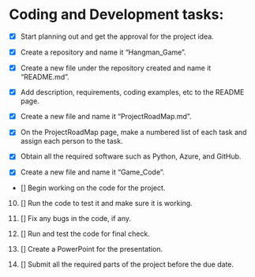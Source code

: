 # Coding and Development tasks: 

- [x] Start planning out and get the approval for the project idea.  

- [x] Create a repository and name it “Hangman_Game”.  

- [x] Create a new file under the repository created and name it “README.md”.  

- [x] Add description, requirements, coding examples, etc to the README page.  

- [x] Create a new file and name it “ProjectRoadMap.md”.  

- [x] On the ProjectRoadMap page, make a numbered list of each task and assign each person to the task. 

- [x] Obtain all the required software such as Python, Azure, and GitHub.  
- [x] Create a new file and name it “Game_Code”.
- [] Begin working on the code for the project.

10.  [] Run the code to test it and make sure it is working.

11.  [] Fix any bugs in the code, if any.

12.  [] Run and test the code for final check.

13.  [] Create a PowerPoint for the presentation.

14.  [] Submit all the required parts of the project before the due date.
